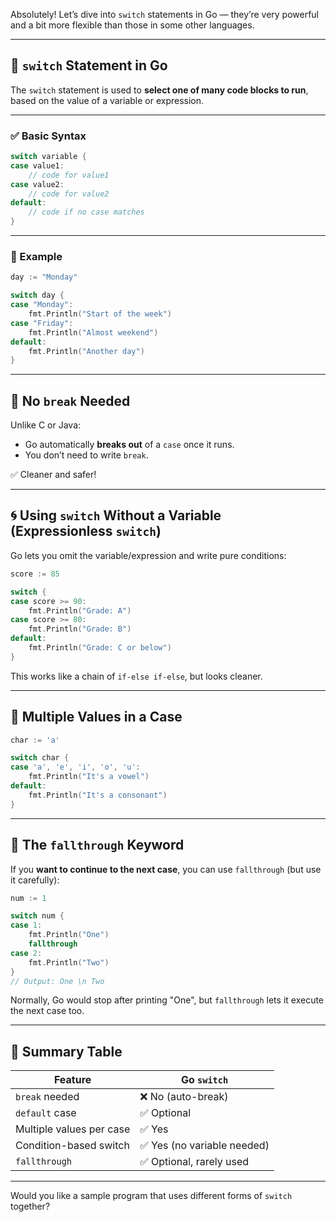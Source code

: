 Absolutely! Let’s dive into `switch` statements in Go — they’re very powerful and a bit more flexible than those in some other languages.

---

## 🔁 `switch` Statement in Go

The `switch` statement is used to **select one of many code blocks to run**, based on the value of a variable or expression.

---

### ✅ Basic Syntax

```go
switch variable {
case value1:
    // code for value1
case value2:
    // code for value2
default:
    // code if no case matches
}
```

---

### 🧪 Example

```go
day := "Monday"

switch day {
case "Monday":
    fmt.Println("Start of the week")
case "Friday":
    fmt.Println("Almost weekend")
default:
    fmt.Println("Another day")
}
```

---

## 🚫 No `break` Needed

Unlike C or Java:

* Go automatically **breaks out** of a `case` once it runs.
* You don’t need to write `break`.

✅ Cleaner and safer!

---

## 🌀 Using `switch` Without a Variable (Expressionless `switch`)

Go lets you omit the variable/expression and write pure conditions:

```go
score := 85

switch {
case score >= 90:
    fmt.Println("Grade: A")
case score >= 80:
    fmt.Println("Grade: B")
default:
    fmt.Println("Grade: C or below")
}
```

This works like a chain of `if-else if-else`, but looks cleaner.

---

## 🧠 Multiple Values in a Case

```go
char := 'a'

switch char {
case 'a', 'e', 'i', 'o', 'u':
    fmt.Println("It's a vowel")
default:
    fmt.Println("It's a consonant")
}
```

---

## 🚪 The `fallthrough` Keyword

If you **want to continue to the next case**, you can use `fallthrough` (but use it carefully):

```go
num := 1

switch num {
case 1:
    fmt.Println("One")
    fallthrough
case 2:
    fmt.Println("Two")
}
// Output: One \n Two
```

Normally, Go would stop after printing "One", but `fallthrough` lets it execute the next case too.

---

## 📌 Summary Table

| Feature                  | Go `switch`                |
| ------------------------ | -------------------------- |
| `break` needed           | ❌ No (auto-break)          |
| `default` case           | ✅ Optional                 |
| Multiple values per case | ✅ Yes                      |
| Condition-based switch   | ✅ Yes (no variable needed) |
| `fallthrough`            | ✅ Optional, rarely used    |

---

Would you like a sample program that uses different forms of `switch` together?
